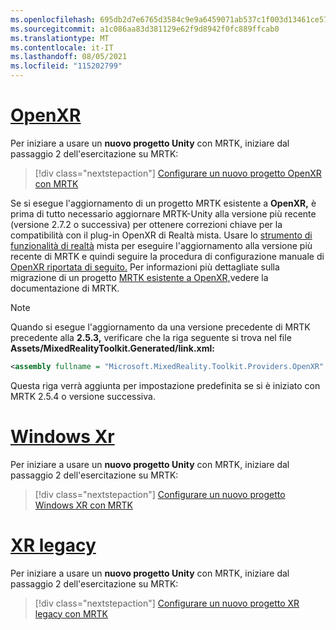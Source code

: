 ```yaml
---
ms.openlocfilehash: 695db2d7e6765d3584c9e9a6459071ab537c1f003d13461ce5736481b98b7495
ms.sourcegitcommit: a1c086aa83d381129e62f9d8942f0fc889ffcab0
ms.translationtype: MT
ms.contentlocale: it-IT
ms.lasthandoff: 08/05/2021
ms.locfileid: "115202799"
---
```

# <a name="openxr"></a>[OpenXR](#tab/openxr)

Per iniziare a usare un **nuovo progetto Unity** con MRTK, iniziare dal passaggio 2 dell'esercitazione su MRTK:

> [!div class="nextstepaction"]
> [Configurare un nuovo progetto OpenXR con MRTK](../../tutorials/mr-learning-base-02.md?tabs=openxr)

Se si esegue l'aggiornamento di un progetto MRTK esistente a **OpenXR,** è prima di tutto necessario aggiornare MRTK-Unity alla versione più recente (versione 2.7.2 o successiva) per ottenere correzioni chiave per la compatibilità con il plug-in OpenXR di Realtà mista.  Usare lo [strumento di funzionalità di realtà](../../welcome-to-mr-feature-tool.md) mista per eseguire l'aggiornamento alla versione più recente di MRTK e quindi seguire la procedura di configurazione manuale di [OpenXR riportata di seguito.](#manual-setup-without-mrtk) Per informazioni più dettagliate sulla migrazione di un progetto [MRTK esistente a OpenXR,](/windows/mixed-reality/mrtk-unity/configuration/getting-started-with-mrtk-and-xrsdk#configuring-mrtk-for-the-xr-sdk-pipeline)vedere la documentazione di MRTK.

> [!NOTE]
> Quando si esegue l'aggiornamento da una versione precedente di MRTK precedente alla **2.5.3,** verificare che la riga seguente si trova nel file **Assets/MixedRealityToolkit.Generated/link.xml:**
>
> ```xml
> <assembly fullname = "Microsoft.MixedReality.Toolkit.Providers.OpenXR" preserve="all"/>
> ```
>
> Questa riga verrà aggiunta per impostazione predefinita se si è iniziato con MRTK 2.5.4 o versione successiva.

# <a name="windows-xr"></a>[Windows Xr](#tab/windowsxr)

Per iniziare a usare un **nuovo progetto Unity** con MRTK, iniziare dal passaggio 2 dell'esercitazione su MRTK:

> [!div class="nextstepaction"]
> [Configurare un nuovo progetto Windows XR con MRTK](../../tutorials/mr-learning-base-02.md?tabs=winxr)

# <a name="legacy-xr"></a>[XR legacy](#tab/legacy)

Per iniziare a usare un **nuovo progetto Unity** con MRTK, iniziare dal passaggio 2 dell'esercitazione su MRTK:

> [!div class="nextstepaction"]
> [Configurare un nuovo progetto XR legacy con MRTK](../../tutorials/mr-learning-base-02.md?tabs=wsa)